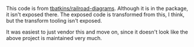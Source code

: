 This code is from [tbatkins/railroad-diagrams](https://github.com/tabatkins/railroad-diagrams).  Although it is in the package, it isn't exposed there.  The exposed code is transformed from this, I think, but the transform tooling isn't exposed.

It was easiest to just vendor this and move on, since it doesn't look like the above project is maintained very much.
